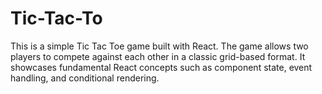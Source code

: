 # Tic-Tac-To
This is a simple Tic Tac Toe game built with React. The game allows two players to compete against each other in a classic grid-based format. It showcases fundamental React concepts such as component state, event handling, and conditional rendering.
